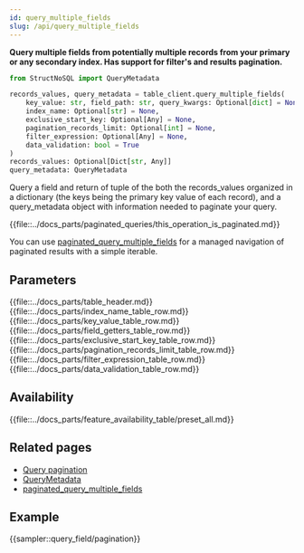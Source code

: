 ```yaml
---
id: query_multiple_fields
slug: /api/query_multiple_fields
---
```


**Query multiple fields from potentially multiple records from your primary or any secondary index. 
Has support for filter's and results pagination.**

```python
from StructNoSQL import QueryMetadata

records_values, query_metadata = table_client.query_multiple_fields(
    key_value: str, field_path: str, query_kwargs: Optional[dict] = None,
    index_name: Optional[str] = None,
    exclusive_start_key: Optional[Any] = None,
    pagination_records_limit: Optional[int] = None,
    filter_expression: Optional[Any] = None, 
    data_validation: bool = True
) 
records_values: Optional[Dict[str, Any]]
query_metadata: QueryMetadata
``` 

Query a field and return of tuple of the both the records_values organized in a dictionary (the keys being the primary key
value of each record), and a query_metadata object with information needed to paginate your query. 

{{file::../docs_parts/paginated_queries/this_operation_is_paginated.md}}

You can use [paginated_query_multiple_fields](../api/paginated_query_multiple_fields.md) for a managed navigation of 
paginated results with a simple iterable.

## Parameters
{{file::../docs_parts/table_header.md}}
{{file::../docs_parts/index_name_table_row.md}}
{{file::../docs_parts/key_value_table_row.md}}
{{file::../docs_parts/field_getters_table_row.md}}
{{file::../docs_parts/exclusive_start_key_table_row.md}}
{{file::../docs_parts/pagination_records_limit_table_row.md}}
{{file::../docs_parts/filter_expression_table_row.md}}
{{file::../docs_parts/data_validation_table_row.md}}
 
## Availability
{{file::../docs_parts/feature_availability_table/preset_all.md}}

## Related pages
- [Query pagination](../basics/query_pagination)
- [QueryMetadata](../api/QueryMetadata)
- [paginated_query_multiple_fields](../api/paginated_query_multiple_fields)

## Example
{{sampler::query_field/pagination}}
 